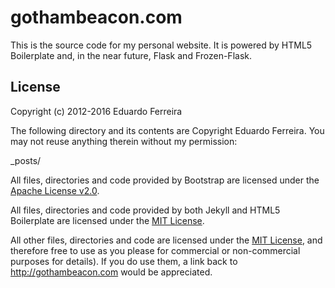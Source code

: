 gothambeacon.com
================

This is the source code for my personal website.
It is powered by HTML5 Boilerplate and, in the near future, Flask and Frozen-Flask.

## License

Copyright (c) 2012-2016 Eduardo Ferreira

The following directory and its contents are Copyright Eduardo Ferreira. You
may not reuse anything therein without my permission:

_posts/

All files, directories and code provided by Bootstrap are licensed under the
[Apache License v2.0](LICENSE_APACHE).

All files, directories and code provided by both Jekyll and HTML5 Boilerplate
are licensed under the [MIT License](LICENSE_MIT).

All other files, directories and code are licensed under the
[MIT License](LICENSE), and therefore free to use as you please for commercial
or non-commercial purposes for details). If you do use them, a link back to
http://gothambeacon.com would be appreciated.
